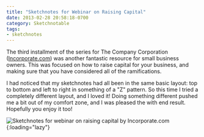 ```yaml
---
title: "Sketchnotes for Webinar on Raising Capital"
date: 2013-02-28 20:58:18-0700
category: Sketchnotable
tags:
- sketchnotes
---
```


The third installment of the series for The Company Corporation (<a href="http://www.incorporate.com" title="The Company Corporation">Incorporate.com</a>) was another fantastic resource for small business owners. This was focused on how to raise capital for your business, and making sure that you have considered all of the ramifications.

I had noticed that my sketchnotes had all been in the same basic layout: top to bottom and left to right in something of a "Z" pattern. So this time I tried a completely different layout, and I loved it! Doing something different pushed me a bit out of my comfort zone, and I was pleased the with end result. Hopefully you enjoy it too!

![Sketchnotes for webinar on raising capital by Incorporate.com](https://media.bennorris.org/images/sketchnotable/company-corporation/raise-capital-sketchnote.jpg){:loading="lazy"}
